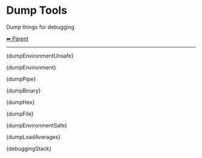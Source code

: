 # Dump Tools

Dump things for debugging

<!-- TEMPLATE header 2 -->
[⬅ Parent ](../index.md)
<hr />

{dumpEnvironmentUnsafe}

{dumpEnvironment}

{dumpPipe}

{dumpBinary}

{dumpHex}

{dumpFile}

{dumpEnvironmentSafe}

{dumpLoadAverages}

{debuggingStack}
